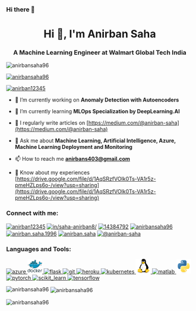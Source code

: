 ### Hi there 👋
<h1 align="center">Hi 👋, I'm Anirban Saha</h1>
<h3 align="center">A Machine Learning Engineer at Walmart Global Tech India</h3>

<p align="left"> <img src="https://komarev.com/ghpvc/?username=anirbansaha96&label=Profile%20views&color=0e75b6&style=flat" alt="anirbansaha96" /> </p>


<p align="left"> <a href="https://github.com/ryo-ma/github-profile-trophy"><img src="https://github-profile-trophy.vercel.app/?username=anirbansaha96" alt="anirbansaha96" /></a> </p>

<p align="left"> <a href="https://twitter.com/anirban12345" target="blank"><img src="https://img.shields.io/twitter/follow/anirban12345?logo=twitter&style=for-the-badge" alt="anirban12345" /></a> </p>

- 🔭 I’m currently working on **Anomaly Detection with Autoencoders**

- 🌱 I’m currently learning **MLOps Specialization by DeepLearning.AI**

- 📝 I regularly write articles on [https://medium.com/@anirban-saha](https://medium.com/@anirban-saha)

- 💬 Ask me about **Machine Learning, Artificial Intelligence, Azure, Machine Learning Deployment and Monitoring**

- 📫 How to reach me **anirbans403@gmail.com**

- 📄 Know about my experiences [https://drive.google.com/file/d/1AqSRzfVOIk0Ts-VA1r5z-pmeHZLps6o-/view?usp=sharing](https://drive.google.com/file/d/1AqSRzfVOIk0Ts-VA1r5z-pmeHZLps6o-/view?usp=sharing)

<h3 align="left">Connect with me:</h3>
<p align="left">
<a href="https://twitter.com/anirban12345" target="blank"><img align="center" src="https://raw.githubusercontent.com/rahuldkjain/github-profile-readme-generator/master/src/images/icons/Social/twitter.svg" alt="anirban12345" height="30" width="40" /></a>
<a href="https://linkedin.com/in/in/saha-anirban8/" target="blank"><img align="center" src="https://raw.githubusercontent.com/rahuldkjain/github-profile-readme-generator/master/src/images/icons/Social/linked-in-alt.svg" alt="in/saha-anirban8/" height="30" width="40" /></a>
<a href="https://stackoverflow.com/users/14384792" target="blank"><img align="center" src="https://raw.githubusercontent.com/rahuldkjain/github-profile-readme-generator/master/src/images/icons/Social/stack-overflow.svg" alt="14384792" height="30" width="40" /></a>
<a href="https://kaggle.com/anirbansaha96" target="blank"><img align="center" src="https://raw.githubusercontent.com/rahuldkjain/github-profile-readme-generator/master/src/images/icons/Social/kaggle.svg" alt="anirbansaha96" height="30" width="40" /></a>
<a href="https://fb.com/anirban.saha.1996" target="blank"><img align="center" src="https://raw.githubusercontent.com/rahuldkjain/github-profile-readme-generator/master/src/images/icons/Social/facebook.svg" alt="anirban.saha.1996" height="30" width="40" /></a>
<a href="https://instagram.com/anirban.saha" target="blank"><img align="center" src="https://raw.githubusercontent.com/rahuldkjain/github-profile-readme-generator/master/src/images/icons/Social/instagram.svg" alt="anirban.saha" height="30" width="40" /></a>
<a href="https://medium.com/@anirban-saha" target="blank"><img align="center" src="https://raw.githubusercontent.com/rahuldkjain/github-profile-readme-generator/master/src/images/icons/Social/medium.svg" alt="@anirban-saha" height="30" width="40" /></a>
</p>

<h3 align="left">Languages and Tools:</h3>
<p align="left"> <a href="https://azure.microsoft.com/en-in/" target="_blank"> <img src="https://www.vectorlogo.zone/logos/microsoft_azure/microsoft_azure-icon.svg" alt="azure" width="40" height="40"/> </a> <a href="https://www.docker.com/" target="_blank"> <img src="https://raw.githubusercontent.com/devicons/devicon/master/icons/docker/docker-original-wordmark.svg" alt="docker" width="40" height="40"/> </a> <a href="https://flask.palletsprojects.com/" target="_blank"> <img src="https://www.vectorlogo.zone/logos/pocoo_flask/pocoo_flask-icon.svg" alt="flask" width="40" height="40"/> </a> <a href="https://git-scm.com/" target="_blank"> <img src="https://www.vectorlogo.zone/logos/git-scm/git-scm-icon.svg" alt="git" width="40" height="40"/> </a> <a href="https://heroku.com" target="_blank"> <img src="https://www.vectorlogo.zone/logos/heroku/heroku-icon.svg" alt="heroku" width="40" height="40"/> </a> <a href="https://kubernetes.io" target="_blank"> <img src="https://www.vectorlogo.zone/logos/kubernetes/kubernetes-icon.svg" alt="kubernetes" width="40" height="40"/> </a> <a href="https://www.linux.org/" target="_blank"> <img src="https://raw.githubusercontent.com/devicons/devicon/master/icons/linux/linux-original.svg" alt="linux" width="40" height="40"/> </a> <a href="https://www.mathworks.com/" target="_blank"> <img src="https://upload.wikimedia.org/wikipedia/commons/2/21/Matlab_Logo.png" alt="matlab" width="40" height="40"/> </a> <a href="https://www.python.org" target="_blank"> <img src="https://raw.githubusercontent.com/devicons/devicon/master/icons/python/python-original.svg" alt="python" width="40" height="40"/> </a> <a href="https://pytorch.org/" target="_blank"> <img src="https://www.vectorlogo.zone/logos/pytorch/pytorch-icon.svg" alt="pytorch" width="40" height="40"/> </a> <a href="https://scikit-learn.org/" target="_blank"> <img src="https://upload.wikimedia.org/wikipedia/commons/0/05/Scikit_learn_logo_small.svg" alt="scikit_learn" width="40" height="40"/> </a> <a href="https://www.tensorflow.org" target="_blank"> <img src="https://www.vectorlogo.zone/logos/tensorflow/tensorflow-icon.svg" alt="tensorflow" width="40" height="40"/> </a> </p>

<p><img align="left" src="https://github-readme-stats.vercel.app/api/top-langs?username=anirbansaha96&show_icons=true&locale=en&layout=compact" alt="anirbansaha96" /></p>

<p>&nbsp;<img align="center" src="https://github-readme-stats.vercel.app/api?username=anirbansaha96&show_icons=true&locale=en" alt="anirbansaha96" /></p>

<p><img align="center" src="https://github-readme-streak-stats.herokuapp.com/?user=anirbansaha96&" alt="anirbansaha96" /></p>


